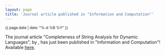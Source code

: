 ```yaml
---
layout: page
title: 'Journal article published in "Information and Computation"'
---
```


<small>{{ page.date | date: "%-d %B %Y" }}</small>

The journal article "Completeness of String Analysis for Dynamic Languages", by , has just been published in "Information and Computation"! Available [here](https://doi.org/10.1016/j.ic.2021.104791).
